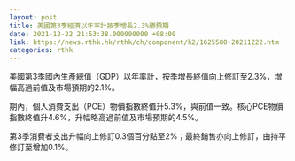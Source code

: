 ```yaml
---
layout: post
title: 美國第3季經濟以年率計按季增長2.3%勝預期
date: 2021-12-22 21:53:38.000000000 +08:00
link: https://news.rthk.hk/rthk/ch/component/k2/1625580-20211222.htm
categories: rthk
---
```


美國第3季國內生產總值（GDP）以年率計，按季增長終值向上修訂至2.3%，增幅高過前值及市場預期的2.1%。

期內，個人消費支出（PCE）物價指數終值升5.3%，與前值一致。核心PCE物價指數終值升4.6%，升幅略高過前值及市場預期的4.5%。

第3季消費者支出升幅向上修訂0.3個百分點至2%；最終銷售亦向上修訂，由持平修訂至增加0.1%。
